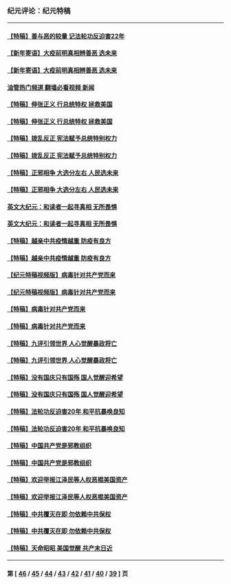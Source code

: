 ### 纪元评论：纪元特稿
---
#### [【特稿】善与恶的较量 记法轮功反迫害22年](../../pages/nsc424/n13086597.md?09230330) 
#### [【新年寄语】大疫前明真相辨善恶 选未来](../../pages/nsc424/n12660855.md?09230330) 
#### [【新年寄语】大疫前明真相辨善恶 选未来](../../pages/nsc424/n12660855.md?09230330) 
#### [油管热门频道 翻墙必看视频 新闻](ok?09230330)
#### [【特稿】伸张正义 行总统特权 拯救美国](../../pages/nsc424/n12616806.md?09230330) 
#### [【特稿】伸张正义 行总统特权 拯救美国](../../pages/nsc424/n12616806.md?09230330) 
#### [【特稿】拨乱反正 宪法赋予总统特别权力](../../pages/nsc424/n12598306.md?09230330) 
#### [【特稿】拨乱反正 宪法赋予总统特别权力](../../pages/nsc424/n12598306.md?09230330) 
#### [【特稿】正邪相争 大选分左右 人民选未来](../../pages/nsc424/n12545208.md?09230330) 
#### [【特稿】正邪相争 大选分左右 人民选未来](../../pages/nsc424/n12545208.md?09230330) 
#### [英文大纪元：和读者一起寻真相 无所畏惧](../../pages/nsc424/n12542027.md?09230330) 
#### [英文大纪元：和读者一起寻真相 无所畏惧](../../pages/nsc424/n12542027.md?09230330) 
#### [【特稿】越亲中共疫情越重 防疫有良方](../../pages/nsc424/n12042989.md?09230330) 
#### [【特稿】越亲中共疫情越重 防疫有良方](../../pages/nsc424/n12042989.md?09230330) 
#### [【纪元特稿视频版】病毒针对共产党而来](../../pages/nsc424/n11977328.md?09230330) 
#### [【纪元特稿视频版】病毒针对共产党而来](../../pages/nsc424/n11977328.md?09230330) 
#### [【特稿】病毒针对共产党而来](../../pages/nsc424/n11928818.md?09230330) 
#### [【特稿】病毒针对共产党而来](../../pages/nsc424/n11928818.md?09230330) 
#### [【特稿】九评引领世界 人心觉醒暴政将亡](../../pages/nsc424/n11660496.md?09230330) 
#### [【特稿】九评引领世界 人心觉醒暴政将亡](../../pages/nsc424/n11660496.md?09230330) 
#### [【特稿】没有国庆只有国殇 国人觉醒迎希望](../../pages/nsc424/n11549354.md?09230330) 
#### [【特稿】没有国庆只有国殇 国人觉醒迎希望](../../pages/nsc424/n11549354.md?09230330) 
#### [【特稿】法轮功反迫害20年 和平抗暴唤良知](../../pages/nsc424/n11389135.md?09230330) 
#### [【特稿】法轮功反迫害20年 和平抗暴唤良知](../../pages/nsc424/n11389135.md?09230330) 
#### [【特稿】中国共产党是邪教组织](../../pages/nsc424/n11355551.md?09230330) 
#### [【特稿】中国共产党是邪教组织](../../pages/nsc424/n11355551.md?09230330) 
#### [【特稿】欢迎举报江泽民等人权恶棍美国资产](../../pages/nsc424/n11303040.md?09230330) 
#### [【特稿】欢迎举报江泽民等人权恶棍美国资产](../../pages/nsc424/n11303040.md?09230330) 
#### [【特稿】中共覆灭在即 勿依赖中共保权](../../pages/nsc424/n11278510.md?09230330) 
#### [【特稿】中共覆灭在即 勿依赖中共保权](../../pages/nsc424/n11278510.md?09230330) 
#### [【特稿】天命昭昭 美国觉醒 共产末日近](../../pages/nsc424/n11150259.md?09230330) 

---
#### 第 [ [46](./46.md?09230330) / [45](./45.md?09230330) / [44](./44.md?09230330) / [43](./43.md?09230330) / [42](./42.md?09230330) / [41](./41.md?09230330) / [40](./40.md?09230330) / [39](./39.md?09230330) ] 页

